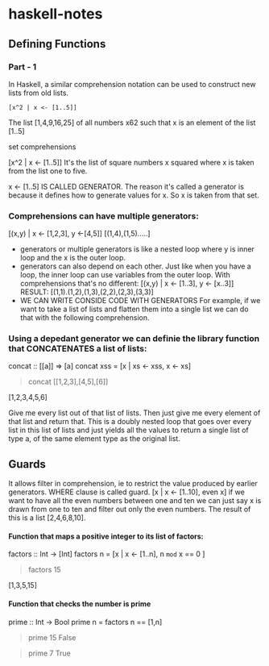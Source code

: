 
# haskell-notes

## Defining Functions

### Part - 1
In Haskell, a similar comprehension notation can be used to construct new lists from old lists.

```
[x^2 | x <- [1..5]]
```
The list [1,4,9,16,25] of all numbers x62 such that x is an element of the list [1..5]

set comprehensions

[x^2 | x <- [1..5]]
It's the list of square numbers x squared where x is taken from the list one to five. 

x <- [1..5] IS CALLED GENERATOR. The reason it's called a generator is because it defines how to generate values for x. So x is taken from that set.

### Comprehensions can have multiple generators:
[(x,y) | x <- [1,2,3], y <-[4,5]]
[(1,4),(1,5).....]
+ generators or multiple generators is like a nested loop where y is inner loop and the x is the outer loop. 
+ generators can also depend on each other. Just like when you have a loop, the inner loop can use variables from the outer loop. With comprehensions that's no different:
[(x,y) | x <- [1..3], y <- [x..3]] RESULT: [(1,1).(1,2),(1,3),(2,2),(2,3),(3,3)]
+ WE CAN WRITE CONSIDE CODE WITH GENERATORS
For example, if we want to take a list of lists and flatten them into a single list we can do that with the following comprehension.

### Using a depedant generator we can definie the library function that CONCATENATES a list of lists:

concat :: [[a]] => [a]
concat xss = [x | xs <- xss, x <- xs]

> concat [[1,2,3],[4,5],[6]]

[1,2,3,4,5,6]

Give me every list out of that list of lists.
Then just give me every element of that list
and return that. This is a doubly nested loop that goes over
every list in this list of lists and just
yields all the values to return
a single list of type a, of the same element type
as the original list.

## Guards
It allows filter in comprehension, ie to restrict the value produced by earlier generators. WHERE clause is called guard.
[x | x <- [1..10], even x]
if we want to have
all the even numbers between one and ten
we can just say x is drawn from one to ten
and filter out only the even numbers. The result
of this is a list [2,4,6,8,10].


#### Function that maps a positive integer to its list of factors:
factors :: Int -> [Int]
factors n = 
	[x | x <- [1..n], n `mod` x == 0 ]
	
> factors 15
 
 [1,3,5,15]
 
 #### Function that checks the number is prime
prime :: Int -> Bool
prime n =  factors n == [1,n]

> prime 15
False

>prime 7
 True

